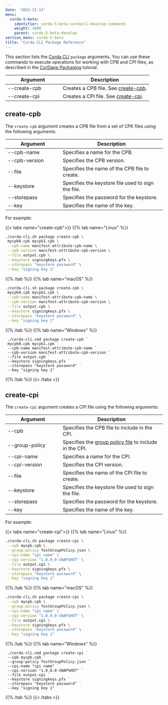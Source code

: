 ```yaml
---
date: '2022-12-13'
menu:
  corda-5-beta:
    identifier: corda-5-beta-cordacli-develop-commands
    weight: 3000
    parent: corda-5-beta-develop
section_menu: corda-5-beta
title: "Corda CLI Package Reference"
---
```


This section lists the [Corda CLI](../developing/getting-started/installing-corda-cli.html) `package` arguments. You can use these commands to execute operations for working with CPB and CPI files, as described in the [CorDapp Packaging](development-tutorials/cordapp-packaging.md) tutorial.

| <div style="width:160px">Argument</div> | Description                                        |
| --------------------------------------- | -------------------------------------------------- |
| \-\-create-cpb                          | Creates a CPB file. See [create-cpb](#create-cpb). |
| \-\-create-cpi                          | Creates a CPI file. See [create-cpi](#create-cpi). |

## create-cpb

The `create-cpb` argument creates a CPB file from a set of CPK files using the following arguments:

| <div style="width:160px">Argument</div> | Description                                        |
| --------------------------------------- | -------------------------------------------------- |
| \-\-cpb-name                            | Specifies a name for the CPB.                      |
| \-\-cpb-version                         | Specifies the CPB version.                         |
| \-\-file                                | Specifies the name of the CPB file to create.      |
| \-\-keystore                            | Specifies the keystore file used to sign the file. |
| \-\-storepass                           | Specifies the password for the keystore.           |
| \-\-key                                 | Specifies the name of the key.                     |

For example:

   {{< tabs name="create-cpb">}}
   {{% tab name="Linux" %}}
   ```sh
   ./corda-cli.sh package create-cpb \
    mycpk0.cpk mycpk1.cpk \
    --cpb-name manifest-attribute-cpb-name \
    --cpb-version manifest-attribute-cpb-version \
    --file output.cpb \
    --keystore signingkeys.pfx \
    --storepass "keystore password" \
    --key "signing key 1"
   ```
   {{% /tab %}}
   {{% tab name="macOS" %}}
   ```sh
   ./corda-cli.sh package create-cpb \
    mycpk0.cpk mycpk1.cpk \
    --cpb-name manifest-attribute-cpb-name \
    --cpb-version manifest-attribute-cpb-version \
    --file output.cpb \
    --keystore signingkeys.pfx \
    --storepass "keystore password" \
    --key "signing key 1"
   ```
   {{% /tab %}}
   {{% tab name="Windows" %}}
   ```shell
    ./corda-cli.cmd package create-cpb `
    mycpk0.cpk mycpk1.cpk `
    --cpb-name manifest-attribute-cpb-name `
    --cpb-version manifest-attribute-cpb-version `
    --file output.cpb `
    --keystore signingkeys.pfx `
    --storepass "keystore password" `
    --key "signing key 1"
   ```
   {{% /tab %}}
   {{< /tabs >}}

## create-cpi

The `create-cpi` argument creates a CPI file using the following arguments:

| <div style="width:160px">Argument</div> | Description                                                                              |
| --------------------------------------- | ---------------------------------------------------------------------------------------- |
| \-\-cpb                                 | Specifies the CPB file to include in the CPI.                                            |
| \-\-group-policy                        | Specifies the [group policy file](../deploying/group-policy.html) to include in the CPI. |
| \-\-cpi-name                            | Specifies a name for the CPI.                                                            |
| \-\-cpi-version                         | Specifies the CPI version.                                                               |
| \-\-file                                | Specifies the name of the CPI file to create.                                            |
| \-\-keystore                            | Specifies the keystore file used to sign the file.                                       |
| \-\-storepass                           | Specifies the password for the keystore.                                                 |
| \-\-key                                 | Specifies the name of the key.                                                           |

For example:

   {{< tabs name="create-cpi">}}
   {{% tab name="Linux" %}}
   ```sh
   ./corda-cli.sh package create-cpi \
    --cpb mycpb.cpb \
    --group-policy TestGroupPolicy.json \
    --cpi-name "cpi name" \
    --cpi-version "1.0.0.0-SNAPSHOT" \
    --file output.cpi \
    --keystore signingkeys.pfx \
    --storepass "keystore password" \
    --key "signing key 1"
   ```
   {{% /tab %}}
   {{% tab name="macOS" %}}
   ```sh
   ./corda-cli.sh package create-cpi \
    --cpb mycpb.cpb \
    --group-policy TestGroupPolicy.json \
    --cpi-name "cpi name" \
    --cpi-version "1.0.0.0-SNAPSHOT" \
    --file output.cpi \
    --keystore signingkeys.pfx \
    --storepass "keystore password" \
    --key "signing key 1"
   ```
   {{% /tab %}}
   {{% tab name="Windows" %}}
   ```shell
    ./corda-cli.cmd package create-cpi `
    --cpb mycpb.cpb `
    --group-policy TestGroupPolicy.json `
    --cpi-name "cpi name" `
    --cpi-version "1.0.0.0-SNAPSHOT" `
    --file output.cpi `
    --keystore signingkeys.pfx `
    --storepass "keystore password" `
    --key "signing key 1"
   ```
   {{% /tab %}}
   {{< /tabs >}}
